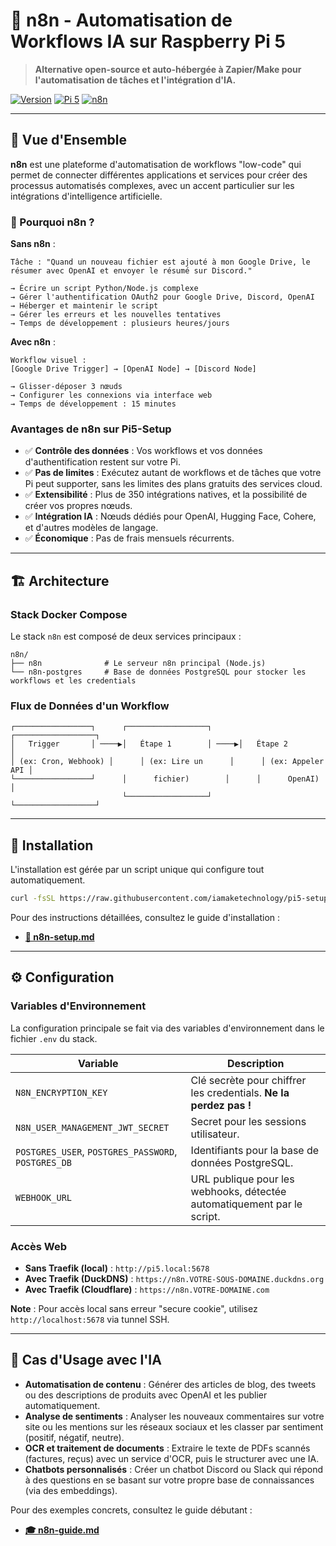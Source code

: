 # 🤖 n8n - Automatisation de Workflows IA sur Raspberry Pi 5

> **Alternative open-source et auto-hébergée à Zapier/Make pour l'automatisation de tâches et l'intégration d'IA.**

[![Version](https://img.shields.io/badge/version-1.0-blue.svg)](CHANGELOG.md)
[![Pi 5](https://img.shields.io/badge/Raspberry%20Pi-5-red.svg)](https://www.raspberrypi.com/)
[![n8n](https://img.shields.io/badge/n8n-Latest-green.svg)](https://n8n.io/)

---

## 🎯 Vue d'Ensemble

**n8n** est une plateforme d'automatisation de workflows "low-code" qui permet de connecter différentes applications et services pour créer des processus automatisés complexes, avec un accent particulier sur les intégrations d'intelligence artificielle.

### 🤔 Pourquoi n8n ?

**Sans n8n** :
```
Tâche : "Quand un nouveau fichier est ajouté à mon Google Drive, le résumer avec OpenAI et envoyer le résumé sur Discord."

→ Écrire un script Python/Node.js complexe
→ Gérer l'authentification OAuth2 pour Google Drive, Discord, OpenAI
→ Héberger et maintenir le script
→ Gérer les erreurs et les nouvelles tentatives
→ Temps de développement : plusieurs heures/jours
```

**Avec n8n** :
```
Workflow visuel :
[Google Drive Trigger] → [OpenAI Node] → [Discord Node]

→ Glisser-déposer 3 nœuds
→ Configurer les connexions via interface web
→ Temps de développement : 15 minutes
```

### Avantages de n8n sur Pi5-Setup

- ✅ **Contrôle des données** : Vos workflows et vos données d'authentification restent sur votre Pi.
- ✅ **Pas de limites** : Exécutez autant de workflows et de tâches que votre Pi peut supporter, sans les limites des plans gratuits des services cloud.
- ✅ **Extensibilité** : Plus de 350 intégrations natives, et la possibilité de créer vos propres nœuds.
- ✅ **Intégration IA** : Nœuds dédiés pour OpenAI, Hugging Face, Cohere, et d'autres modèles de langage.
- ✅ **Économique** : Pas de frais mensuels récurrents.

---

## 🏗️ Architecture

### Stack Docker Compose

Le stack `n8n` est composé de deux services principaux :

```
n8n/
├── n8n              # Le serveur n8n principal (Node.js)
└── n8n-postgres     # Base de données PostgreSQL pour stocker les workflows et les credentials
```

### Flux de Données d'un Workflow

```
┌─────────────────┐      ┌──────────────────┐      ┌──────────────────┐
│   Trigger       │ ────▶│   Étape 1        │ ────▶│   Étape 2        │
│ (ex: Cron, Webhook) │      │ (ex: Lire un      │      │ (ex: Appeler API │
└─────────────────┘      │      fichier)        │      │      OpenAI)       │
                         └──────────────────┘      └──────────────────┘
```

---

## 🚀 Installation

L'installation est gérée par un script unique qui configure tout automatiquement.

```bash
curl -fsSL https://raw.githubusercontent.com/iamaketechnology/pi5-setup/main/11-intelligence-artificielle/n8n/scripts/01-n8n-deploy.sh | sudo bash
```

Pour des instructions détaillées, consultez le guide d'installation :
- **[📄 n8n-setup.md](n8n-setup.md)**

---

## ⚙️ Configuration

### Variables d'Environnement

La configuration principale se fait via des variables d'environnement dans le fichier `.env` du stack.

| Variable | Description |
|----------|-------------|
| `N8N_ENCRYPTION_KEY` | Clé secrète pour chiffrer les credentials. **Ne la perdez pas !** |
| `N8N_USER_MANAGEMENT_JWT_SECRET` | Secret pour les sessions utilisateur. |
| `POSTGRES_USER`, `POSTGRES_PASSWORD`, `POSTGRES_DB` | Identifiants pour la base de données PostgreSQL. |
| `WEBHOOK_URL` | URL publique pour les webhooks, détectée automatiquement par le script. |

### Accès Web

- **Sans Traefik (local)** : `http://pi5.local:5678`
- **Avec Traefik (DuckDNS)** : `https://n8n.VOTRE-SOUS-DOMAINE.duckdns.org`
- **Avec Traefik (Cloudflare)** : `https://n8n.VOTRE-DOMAINE.com`

**Note** : Pour accès local sans erreur "secure cookie", utilisez `http://localhost:5678` via tunnel SSH.

---

## 🧠 Cas d'Usage avec l'IA

- **Automatisation de contenu** : Générer des articles de blog, des tweets ou des descriptions de produits avec OpenAI et les publier automatiquement.
- **Analyse de sentiments** : Analyser les nouveaux commentaires sur votre site ou les mentions sur les réseaux sociaux et les classer par sentiment (positif, négatif, neutre).
- **OCR et traitement de documents** : Extraire le texte de PDFs scannés (factures, reçus) avec un service d'OCR, puis le structurer avec une IA.
- **Chatbots personnalisés** : Créer un chatbot Discord ou Slack qui répond à des questions en se basant sur votre propre base de connaissances (via des embeddings).

Pour des exemples concrets, consultez le guide débutant :
- **[🎓 n8n-guide.md](n8n-guide.md)**
